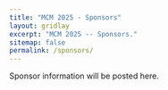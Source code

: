 ```yaml
---
title: "MCM 2025 - Sponsors"
layout: gridlay
excerpt: "MCM 2025 -- Sponsors."
sitemap: false
permalink: /sponsors/
---
```


Sponsor information will be posted here.

<!-- The local organizers will seek sponsorship from [Institute for Mathematical and Statistical Innovation](https://www.imsi.institute), a US National Science Foundation research institute based at the University of Chicago, and two research centers at IIT: the [Center for Interdisciplinary Scientific Computation](https://cos.iit.edu/cisc/) and the [Center for Stochastic Dynamics](https://mypages.iit.edu/~duan/LSD.html). -->